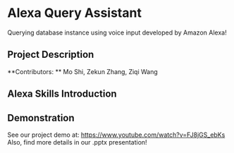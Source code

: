 # Alexa Query Assistant
Querying database instance using voice input developed by Amazon Alexa!

## Project Description
**Contributors: ** Mo Shi, Zekun Zhang, Ziqi Wang

## Alexa Skills Introduction


## Demonstration
See our project demo at: https://www.youtube.com/watch?v=FJ8jGS_ebKs     
Also, find more details in our .pptx presentation!
